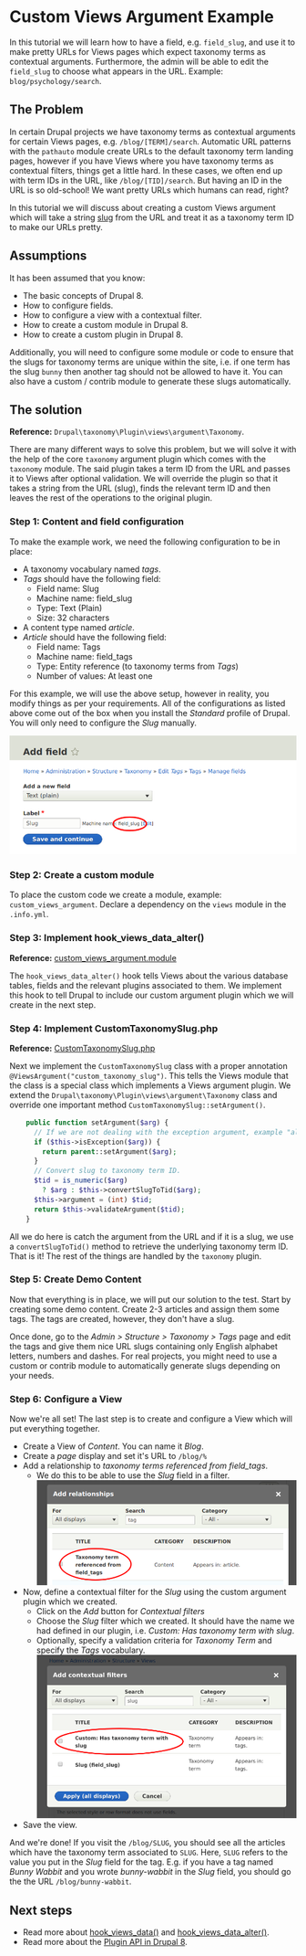 # Custom Views Argument Example

In this tutorial we will learn how to have a field, e.g. `field_slug`, and use
it to make pretty URLs for Views pages which expect taxonomy terms as
contextual arguments. Furthermore, the admin will be able to edit the `field_slug`
to choose what appears in the URL. Example: `blog/psychology/search`.

## The Problem

In certain Drupal projects we have taxonomy terms as contextual arguments for
certain Views pages, e.g. `/blog/[TERM]/search`. Automatic URL patterns with
the `pathauto` module create URLs to the default taxonomy term landing pages,
however if you have Views where you have taxonomy terms as contextual filters,
things get a little hard. In these cases, we often end up with term IDs in the
URL, like `/blog/[TID]/search`. But having an ID in the URL is so old-school!
We want pretty URLs which humans can read, right?

In this tutorial we will discuss about creating a custom Views argument which
will take a string [slug](https://en.wikipedia.org/wiki/Clean_URL#Slug) from
the URL and treat it as a taxonomy term ID to make our URLs pretty.

## Assumptions

It has been assumed that you know:

* The basic concepts of Drupal 8.
* How to configure fields.
* How to configure a view with a contextual filter.
* How to create a custom module in Drupal 8.
* How to create a custom plugin in Drupal 8.

Additionally, you will need to configure some module or code to ensure that the
slugs for taxonomy terms are unique within the site, i.e. if one term has the
slug `bunny` then another tag should not be allowed to have it. You can also
have a custom / contrib module to generate these slugs automatically.

## The solution

**Reference:** `Drupal\taxonomy\Plugin\views\argument\Taxonomy`.

There are many different ways to solve this problem, but we will solve it
with the help of the core `taxonomy` argument plugin which comes with
the `taxonomy` module. The said plugin takes a term ID from the URL and passes
it to Views after optional validation. We will override the plugin so that it
takes a string from the URL (slug), finds the relevant term ID and then leaves
the rest of the operations to the original plugin.

### Step 1: Content and field configuration

To make the example work, we need the following configuration to be in place:

* A taxonomy vocabulary named _tags_.
* _Tags_ should have the following field:
  * Field name: Slug
  * Machine name: field_slug
  * Type: Text (Plain)
  * Size: 32 characters
* A content type named _article_.
* _Article_ should have the following field:
  * Field name: Tags
  * Machine name: field_tags
  * Type: Entity reference (to taxonomy terms from _Tags_)
  * Number of values: At least one

For this example, we will use the above setup, however in reality, you modify
things as per your requirements. All of the configurations as listed above come out of the
box when you install the _Standard_ profile of Drupal. You will only need to
configure the _Slug_ manually.

![](screenshots/step%2001%20-%20configure%20field%20slug%20on%20taxonomy%20term.png)

### Step 2: Create a custom module

To place the custom code we create a module, example: `custom_views_argument`.
Declare a dependency on the `views` module in the `.info.yml`.

### Step 3: Implement hook_views_data_alter()

**Reference:** [custom_views_argument.module](custom_views_argument.module)

The `hook_views_data_alter()` hook tells Views about the various database
tables, fields and the relevant plugins associated to them. We implement
this hook to tell Drupal to include our custom argument plugin which we will
create in the next step.

### Step 4: Implement CustomTaxonomySlug.php

**Reference:** [CustomTaxonomySlug.php](src/Plugin/views/argument/CustomTaxonomySlug.php)

Next we implement the `CustomTaxonomySlug` class with a proper annotation
`@ViewsArgument("custom_taxonomy_slug")`. This tells the Views module that the
class is a special class which implements a Views argument plugin. We extend
the `Drupal\taxonomy\Plugin\views\argument\Taxonomy` class and override one
important method `CustomTaxonomySlug::setArgument()`.

```php
    public function setArgument($arg) {
      // If we are not dealing with the exception argument, example "all".
      if ($this->isException($arg)) {
        return parent::setArgument($arg);
      }
      // Convert slug to taxonomy term ID.
      $tid = is_numeric($arg)
        ? $arg : $this->convertSlugToTid($arg);
      $this->argument = (int) $tid;
      return $this->validateArgument($tid);
    }
```

All we do here is catch the argument from the URL and if it is a slug, we use
a `convertSlugToTid()` method to retrieve the underlying taxonomy term ID.
That is it! The rest of the things are handled by the `taxonomy` plugin.

### Step 5: Create Demo Content

Now that everything is in place, we will put our solution to the test. Start
by creating some demo content. Create 2-3 articles and assign them some tags.
The tags are created, however, they don't have a slug.

Once done, go to the _Admin > Structure > Taxonomy > Tags_ page and edit the
tags and give them nice URL slugs containing only English alphabet letters, numbers and
dashes. For real projects, you might need to use a custom or contrib module to
automatically generate slugs depending on your needs.

### Step 6: Configure a View

Now we're all set! The last step is to create and configure a View which will
put everything together.

* Create a View of _Content_. You can name it _Blog_.
* Create a _page_ display and set it's URL to `/blog/%`
* Add a relationship to _taxonomy terms referenced from field_tags_.
  * We do this to be able to use the _Slug_ field in a filter.
  ![](screenshots/step%2002%20-%20configure%20relationship%20with%20taxonomy%20term.png)
* Now, define a contextual filter for the _Slug_ using the custom argument
  plugin which we created.
  * Click on the _Add_ button for _Contextual filters_
  * Choose the _Slug_ filter which we created. It should have the name we had
    defined in our plugin, i.e. _Custom: Has taxonomy term with slug_.
  * Optionally, specify a validation criteria for _Taxonomy Term_ and specify
    the _Tags_ vocabulary.
  ![](screenshots/step%2003%20-%20configure%20contextual%20filter%20for%20field_slug.png)
* Save the view.

And we're done! If you visit the `/blog/SLUG`, you should see all the articles
which have the taxonomy term associated to `SLUG`. Here, `SLUG` refers to the
value you put in the _Slug_ field for the tag. E.g. if you have a tag named
_Bunny Wabbit_ and you wrote _bunny-wabbit_ in the _Slug_ field, you should go
the the URL `/blog/bunny-wabbit`.

## Next steps

* Read more about [hook_views_data()](https://api.drupal.org/api/drupal/core%21modules%21views%21views.api.php/function/hook_views_data/8.2.x)
  and [hook_views_data_alter()](https://api.drupal.org/api/drupal/core%21modules%21views%21views.api.php/function/hook_views_data_alter/8.2.x).
* Read more about the [Plugin API in Drupal 8](https://www.drupal.org/docs/8/api/plugin-api/plugin-api-overview).
